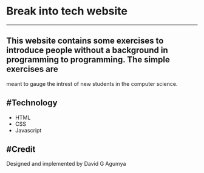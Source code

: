 # Break into tech website
---

## This website contains some exercises to introduce people without a background in programming to programming. The simple exercises are 
meant to gauge the intrest of new students in the computer science. 


#Technology
---
+ HTML 
+ CSS
+ Javascript

#Credit
---
Designed and implemented by David G Agumya

